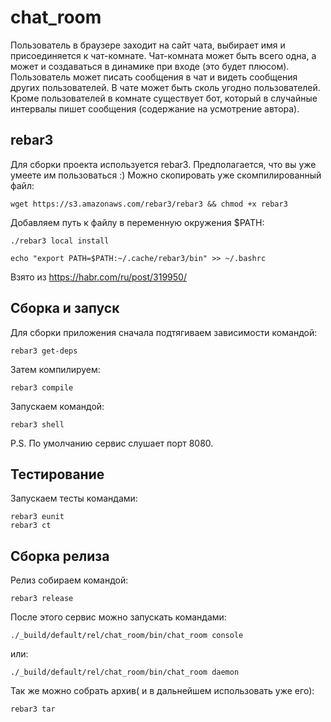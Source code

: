 # chat_room

Пользователь в браузере заходит на сайт чата, выбирает имя и присоединяется к чат-комнате. Чат-комната может быть всего одна, а может и создаваться в динамике при входе (это будет плюсом). Пользователь может писать сообщения в чат и видеть сообщения других пользователей. В чате может быть сколь угодно пользователей. Кроме пользователей в комнате существует бот, который в случайные интервалы пишет сообщения (содержание на усмотрение автора).

## rebar3

Для сборки проекта используется rebar3. Предполагается, что вы уже умеете им пользоваться :)
Можно скопировать уже скомпилированный файл:
```
wget https://s3.amazonaws.com/rebar3/rebar3 && chmod +x rebar3
```
Добавляем путь к файлу в переменную окружения $PATH:
```
./rebar3 local install
```
```
echo "export PATH=$PATH:~/.cache/rebar3/bin" >> ~/.bashrc
```
Взято из https://habr.com/ru/post/319950/

## Сборка и запуск

Для сборки приложения сначала подтягиваем зависимости командой:
```
rebar3 get-deps
```

Затем компилируем:
```
rebar3 compile
```

Запускаем  командой:
```
rebar3 shell
```
P.S. По умолчанию сервис слушает порт 8080.

## Тестирование

Запускаем тесты командами:
```
rebar3 eunit
rebar3 ct
```

## Сборка релиза

Релиз собираем командой:
```
rebar3 release
```

После этого сервис можно запускать командами:
```
./_build/default/rel/chat_room/bin/chat_room console
```
или:
```
./_build/default/rel/chat_room/bin/chat_room daemon
```

Так же можно собрать архив( и в дальнейшем использовать уже его):
```
rebar3 tar
```
